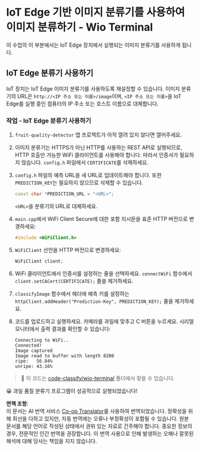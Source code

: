 <!--
CO_OP_TRANSLATOR_METADATA:
{
  "original_hash": "48ac21ec80329c930db7b84bd6b592ec",
  "translation_date": "2025-08-24T21:47:20+00:00",
  "source_file": "4-manufacturing/lessons/3-run-fruit-detector-edge/wio-terminal.md",
  "language_code": "ko"
}
-->
# IoT Edge 기반 이미지 분류기를 사용하여 이미지 분류하기 - Wio Terminal

이 수업의 이 부분에서는 IoT Edge 장치에서 실행되는 이미지 분류기를 사용하게 됩니다.

## IoT Edge 분류기 사용하기

IoT 장치는 IoT Edge 이미지 분류기를 사용하도록 재설정할 수 있습니다. 이미지 분류기의 URL은 `http://<IP 주소 또는 이름>/image`이며, `<IP 주소 또는 이름>`을 IoT Edge를 실행 중인 컴퓨터의 IP 주소 또는 호스트 이름으로 대체합니다.

### 작업 - IoT Edge 분류기 사용하기

1. `fruit-quality-detector` 앱 프로젝트가 아직 열려 있지 않다면 열어주세요.

1. 이미지 분류기는 HTTPS가 아닌 HTTP를 사용하는 REST API로 실행되므로, HTTP 호출만 가능한 WiFi 클라이언트를 사용해야 합니다. 따라서 인증서가 필요하지 않습니다. `config.h` 파일에서 `CERTIFICATE`를 삭제하세요.

1. `config.h` 파일의 예측 URL을 새 URL로 업데이트해야 합니다. 또한 `PREDICTION_KEY`는 필요하지 않으므로 삭제할 수 있습니다.

    ```cpp
    const char *PREDICTION_URL = "<URL>";
    ```

    `<URL>`을 분류기의 URL로 대체하세요.

1. `main.cpp`에서 WiFi Client Secure에 대한 포함 지시문을 표준 HTTP 버전으로 변경하세요:

    ```cpp
    #include <WiFiClient.h>
    ```

1. `WiFiClient` 선언을 HTTP 버전으로 변경하세요:

    ```cpp
    WiFiClient client;
    ```

1. WiFi 클라이언트에서 인증서를 설정하는 줄을 선택하세요. `connectWiFi` 함수에서 `client.setCACert(CERTIFICATE);` 줄을 제거하세요.

1. `classifyImage` 함수에서 헤더에 예측 키를 설정하는 `httpClient.addHeader("Prediction-Key", PREDICTION_KEY);` 줄을 제거하세요.

1. 코드를 업로드하고 실행하세요. 카메라를 과일에 맞추고 C 버튼을 누르세요. 시리얼 모니터에서 출력 결과를 확인할 수 있습니다:

    ```output
    Connecting to WiFi..
    Connected!
    Image captured
    Image read to buffer with length 8200
    ripe:   56.84%
    unripe: 43.16%
    ```

> 💁 이 코드는 [code-classify/wio-terminal](../../../../../4-manufacturing/lessons/3-run-fruit-detector-edge/code-classify/wio-terminal) 폴더에서 찾을 수 있습니다.

😀 과일 품질 분류기 프로그램이 성공적으로 실행되었습니다!

**면책 조항**:  
이 문서는 AI 번역 서비스 [Co-op Translator](https://github.com/Azure/co-op-translator)를 사용하여 번역되었습니다. 정확성을 위해 최선을 다하고 있지만, 자동 번역에는 오류나 부정확성이 포함될 수 있습니다. 원본 문서를 해당 언어로 작성된 상태에서 권위 있는 자료로 간주해야 합니다. 중요한 정보의 경우, 전문적인 인간 번역을 권장합니다. 이 번역 사용으로 인해 발생하는 오해나 잘못된 해석에 대해 당사는 책임을 지지 않습니다.